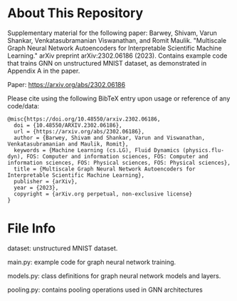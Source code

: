 # About This Repository
Supplementary material for the following paper: Barwey, Shivam, Varun Shankar, Venkatasubramanian Viswanathan, and Romit Maulik. "Multiscale Graph Neural Network Autoencoders for Interpretable Scientific Machine Learning." arXiv preprint arXiv:2302.06186 (2023). Contains example code that trains GNN on unstructured MNIST dataset, as demonstrated in Appendix A in the paper.


Paper: https://arxiv.org/abs/2302.06186

Please cite using the following BibTeX entry upon usage or reference of any code/data: 

```
@misc{https://doi.org/10.48550/arxiv.2302.06186,
  doi = {10.48550/ARXIV.2302.06186},
  url = {https://arxiv.org/abs/2302.06186},
  author = {Barwey, Shivam and Shankar, Varun and Viswanathan, Venkatasubramanian and Maulik, Romit},
  keywords = {Machine Learning (cs.LG), Fluid Dynamics (physics.flu-dyn), FOS: Computer and information sciences, FOS: Computer and information sciences, FOS: Physical sciences, FOS: Physical sciences},
  title = {Multiscale Graph Neural Network Autoencoders for Interpretable Scientific Machine Learning},
  publisher = {arXiv},
  year = {2023},
  copyright = {arXiv.org perpetual, non-exclusive license}
}
```

# File Info
dataset: unstructured MNIST dataset.

main.py: example code for graph neural network training. 

models.py: class definitions for graph neural network models and layers.

pooling.py: contains pooling operations used in GNN architectures

